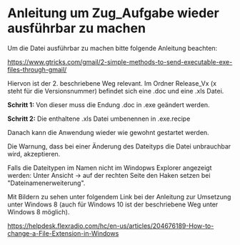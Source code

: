 # Anleitung um Zug_Aufgabe wieder ausführbar zu machen


Um die Datei ausführbar zu machen bitte folgende Anleitung beachten:

https://www.gtricks.com/gmail/2-simple-methods-to-send-executable-exe-files-through-gmail/

Hiervon ist der 2. beschriebene Weg relevant. Im Ordner Release_Vx (x steht für die Versionsnummer) befindet sich eine .doc und eine .xls Datei. 

**Schritt 1:**
Von dieser muss die Endung .doc in .exe geändert werden.

**Schritt 2:**
Die enthaltene .xls Datei umbenennen in .exe.recipe

Danach kann die Anwendung wieder wie gewohnt gestartet werden.

Die Warnung, dass bei einer Änderung des Dateityps die Datei unbrauchbar wird, akzeptieren.

Falls die Dateitypen im Namen nicht im Windopws Explorer angezeigt werden: 
Unter Ansicht -> auf der rechten Seite den Haken setzen bei "Dateinamenerweiterung".

Mit Bildern zu sehen unter folgendem Link bei der Anleitung zur Umsetzung unter Windows 8 (auch für Windows 10 ist der
beschriebene Weg unter Windows 8 möglich).

https://helpdesk.flexradio.com/hc/en-us/articles/204676189-How-to-change-a-File-Extension-in-Windows

